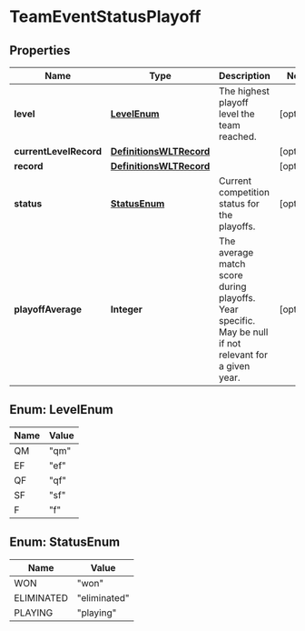 
# TeamEventStatusPlayoff

## Properties
Name | Type | Description | Notes
------------ | ------------- | ------------- | -------------
**level** | [**LevelEnum**](#LevelEnum) | The highest playoff level the team reached. |  [optional]
**currentLevelRecord** | [**DefinitionsWLTRecord**](DefinitionsWLTRecord.md) |  |  [optional]
**record** | [**DefinitionsWLTRecord**](DefinitionsWLTRecord.md) |  |  [optional]
**status** | [**StatusEnum**](#StatusEnum) | Current competition status for the playoffs. |  [optional]
**playoffAverage** | **Integer** | The average match score during playoffs. Year specific. May be null if not relevant for a given year. |  [optional]


<a name="LevelEnum"></a>
## Enum: LevelEnum
Name | Value
---- | -----
QM | &quot;qm&quot;
EF | &quot;ef&quot;
QF | &quot;qf&quot;
SF | &quot;sf&quot;
F | &quot;f&quot;


<a name="StatusEnum"></a>
## Enum: StatusEnum
Name | Value
---- | -----
WON | &quot;won&quot;
ELIMINATED | &quot;eliminated&quot;
PLAYING | &quot;playing&quot;



